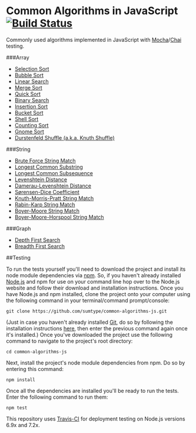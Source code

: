 # Common Algorithms in JavaScript [![Build Status](https://travis-ci.org/sumtype/common-algorithms-js.svg?branch=master)](https://travis-ci.org/sumtype/common-algorithms-js)

Commonly used algorithms implemented in JavaScript with [Mocha](https://mochajs.org/)/[Chai](http://chaijs.com/) testing.

###Array
* [Selection Sort](https://github.com/sumtype/common-algorithms-js/blob/master/algorithms/selectionSort.js)
* [Bubble Sort](https://github.com/sumtype/common-algorithms-js/blob/master/algorithms/bubbleSort.js)
* [Linear Search](https://github.com/sumtype/common-algorithms-js/blob/master/algorithms/linearSearch.js)
* [Merge Sort](https://github.com/sumtype/common-algorithms-js/blob/master/algorithms/mergeSort.js)
* [Quick Sort](https://github.com/sumtype/common-algorithms-js/blob/master/algorithms/quickSort.js)
* [Binary Search](https://github.com/sumtype/common-algorithms-js/blob/master/algorithms/binarySearch.js)
* [Insertion Sort](https://github.com/sumtype/common-algorithms-js/blob/master/algorithms/insertionSort.js)
* [Bucket Sort](https://github.com/sumtype/common-algorithms-js/blob/master/algorithms/bucketSort.js)
* [Shell Sort](https://github.com/sumtype/common-algorithms-js/blob/master/algorithms/shellSort.js)
* [Counting Sort](https://github.com/sumtype/common-algorithms-js/blob/master/algorithms/countingSort.js)
* [Gnome Sort](https://github.com/sumtype/common-algorithms-js/blob/master/algorithms/gnomeSort.js)
* [Durstenfeld Shuffle (a.k.a. Knuth Shuffle)](https://github.com/sumtype/common-algorithms-js/blob/master/algorithms/durstenfeldShuffle.js)

###String
* [Brute Force String Match](https://github.com/sumtype/common-algorithms-js/blob/master/algorithms/bruteForceStringMatch.js)
* [Longest Common Substring](https://github.com/sumtype/common-algorithms-js/blob/master/algorithms/longestCommonSubstring.js)
* [Longest Common Subsequence](https://github.com/sumtype/common-algorithms-js/blob/master/algorithms/longestCommonSubsequence.js)
* [Levenshtein Distance](https://github.com/sumtype/common-algorithms-js/blob/master/algorithms/levenshteinDistance.js)
* [Damerau-Levenshtein Distance](https://github.com/sumtype/common-algorithms-js/blob/master/algorithms/damerauLevenshteinDistance.js)
* [Sørensen-Dice Coefficient](https://github.com/sumtype/common-algorithms-js/blob/master/algorithms/sorensonDiceCoefficient.js)
* [Knuth-Morris-Pratt String Match](https://github.com/sumtype/common-algorithms-js/blob/master/algorithms/knuthMorrisPrattStringMatch.js)
* [Rabin-Karp String Match](https://github.com/sumtype/common-algorithms-js/blob/master/algorithms/rabinKarpStringMatch.js)
* [Boyer-Moore String Match](https://github.com/sumtype/common-algorithms-js/blob/master/algorithms/boyerMooreStringMatch.js)
* [Boyer-Moore-Horspool String Match](https://github.com/sumtype/common-algorithms-js/blob/master/algorithms/boyerMooreHorspoolStringMatch.js)

###Graph
* [Depth First Search](https://github.com/sumtype/common-algorithms-js/blob/master/algorithms/depthFirstSearch.js)
* [Breadth First Search](https://github.com/sumtype/common-algorithms-js/blob/master/algorithms/breadthFirstSearch.js)

##Testing

To run the tests yourself you'll need to download the project and install its node module dependencies via [npm](https://www.npmjs.com/).  So, if you haven't already installed [Node.js](https://nodejs.org/) and npm for use on your command line hop over to the Node.js website and follow their download and installation instructions.  Once you have Node.js and npm installed, clone the project onto your computer using the following command in your terminal/command prompt/console:

`git clone https://github.com/sumtype/common-algorithms-js.git`

(Just in case you haven't already installed [Git](https://git-scm.com/), do so by following the installation instructions [here](https://git-scm.com/book/en/v2/Getting-Started-Installing-Git), then enter the previous command again once it's installed.)  Once you've downloaded the project use the following command to navigate to the project's root directory:

`cd common-algorithms-js`

Next, install the project's node module dependencies from npm.  Do so by entering this command:

`npm install`

Once all the dependencies are installed you'll be ready to run the tests.  Enter the following command to run them:

`npm test`

This repository uses [Travis-CI](https://travis-ci.org/sumtype/common-algorithms-js) for deployment testing on Node.js versions 6.9x and 7.2x.
